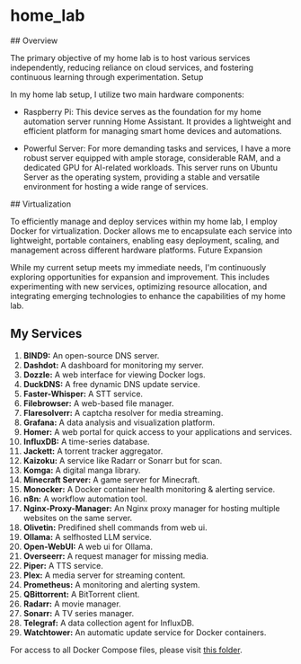 # home_lab
## Overview

The primary objective of my home lab is to host various services independently, reducing reliance on cloud services, and fostering continuous learning through experimentation.
Setup

In my home lab setup, I utilize two main hardware components:

- Raspberry Pi: This device serves as the foundation for my home automation server running Home Assistant. It provides a lightweight and efficient platform for managing smart home devices and automations.

- Powerful Server: For more demanding tasks and services, I have a more robust server equipped with ample storage, considerable RAM, and a dedicated GPU for AI-related workloads. This server runs on Ubuntu Server as the operating system, providing a stable and versatile environment for hosting a wide range of services.

## Virtualization

To efficiently manage and deploy services within my home lab, I employ Docker for virtualization. Docker allows me to encapsulate each service into lightweight, portable containers, enabling easy deployment, scaling, and management across different hardware platforms.
Future Expansion

While my current setup meets my immediate needs, I'm continuously exploring opportunities for expansion and improvement. This includes experimenting with new services, optimizing resource allocation, and integrating emerging technologies to enhance the capabilities of my home lab.

## My Services
1. **BIND9:** An open-source DNS server.
2. **Dashdot:** A dashboard for monitoring my server.
3. **Dozzle:** A web interface for viewing Docker logs.
4. **DuckDNS:** A free dynamic DNS update service.
5. **Faster-Whisper:** A STT service.
6. **Filebrowser:** A web-based file manager.
7. **Flaresolverr:** A captcha resolver for media streaming.
8. **Grafana:** A data analysis and visualization platform.
9. **Homer:** A web portal for quick access to your applications and services.
10. **InfluxDB:** A time-series database.
11. **Jackett:** A torrent tracker aggregator.
12. **Kaizoku:** A service like Radarr or Sonarr but for scan.
13. **Komga:** A digital manga library.
14. **Minecraft Server:** A game server for Minecraft.
15. **Monocker:** A Docker container health monitoring & alerting service.
16. **n8n:** A workflow automation tool.
17. **Nginx-Proxy-Manager:** An Nginx proxy manager for hosting multiple websites on the same server.
18. **Olivetin:** Predifined shell commands from web ui.
19. **Ollama:** A selfhosted LLM service.
20. **Open-WebUI:** A web ui for Ollama.
21. **Overseerr:** A request manager for missing media.
22. **Piper:** A TTS service.
23. **Plex:** A media server for streaming content.
24. **Prometheus:** A monitoring and alerting system.
25. **QBittorrent:** A BitTorrent client.
26. **Radarr:** A movie manager.
27. **Sonarr:** A TV series manager.
28. **Telegraf:** A data collection agent for InfluxDB.
29. **Watchtower:** An automatic update service for Docker containers.

For access to all Docker Compose files, please visit [this folder](link_to_your_folder_containing_docker_compose_files).


